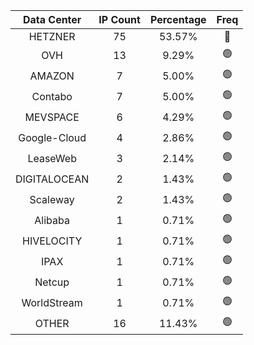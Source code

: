 | Data Center | IP Count | Percentage | Freq |
|:------------:|:--------:|:-----------:|:-----:|
| HETZNER | 75 | 53.57% | 🔴 |
| OVH | 13 | 9.29% | 🟢 |
| AMAZON | 7 | 5.00% | 🟢 |
| Contabo | 7 | 5.00% | 🟢 |
| MEVSPACE | 6 | 4.29% | 🟢 |
| Google-Cloud | 4 | 2.86% | 🟢 |
| LeaseWeb | 3 | 2.14% | 🟢 |
| DIGITALOCEAN | 2 | 1.43% | 🟢 |
| Scaleway | 2 | 1.43% | 🟢 |
| Alibaba | 1 | 0.71% | 🟢 |
| HIVELOCITY | 1 | 0.71% | 🟢 |
| IPAX | 1 | 0.71% | 🟢 |
| Netcup | 1 | 0.71% | 🟢 |
| WorldStream | 1 | 0.71% | 🟢 |
| OTHER | 16 | 11.43% | 🟢 |